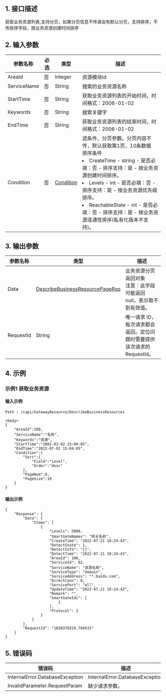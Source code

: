 ## 1. 接口描述




获取业务资源列表,支持分页，如果分页信息不传递会有默认分页，支持排序，不传排序字段，按业务资源创建时间排序

<div class="rno-api-explorer">
    <div class="rno-api-explorer-inner">
        <div class="rno-api-explorer-hd">
            <div class="rno-api-explorer-title">
            </div>
        </div>
        <div class="rno-api-explorer-body">
            <div class="rno-api-explorer-cont">
            </div>
        </div>
    </div>
</div>

## 2. 输入参数


| 参数名称 | 必选 | 类型 | 描述 |
|---------|---------|---------|---------|
| AreaId | 否 | Integer | 资源模块Id |
| ServiceName | 否 | String | 搜索的业务资源名称 |
| StartTime | 否 | String | 获取业务资源列表的开始时间，时间格式：2006-01-02 |
| Keywords | 否 | String | 搜索关键字 |
| EndTime | 否 | String | 获取业务资源列表的结束时间，时间格式：2006-01-02 |
| Condition | 否 | [Condition](/开放API/云规范接口/版本：2022-06-01/数据结构.md#Condition) | 滤条件、分页参数。分页内容不传，默认获取第1页，10条数据<br/>排序条件<br/><li>CreateTime - string - 是否必填：否 - 排序支持：是 - 按业务资源创建时间排序。</li><li>Levels - int - 是否必填：否 - 排序支持：是 - 按业务资源优先级排序。</li><li>ReachableState - int - 是否必填：否 - 排序支持：是 - 按业务资源连通性排序(私有化版本不支持)。</li> |

## 3. 输出参数

| 参数名称 | 类型 | 描述 |
|---------|---------|---------|
| Data | [DescribeBusinessResourcePageRsp](/开放API/云规范接口/版本：2022-06-01/数据结构.md#DescribeBusinessResourcePageRsp) | 业务资源分页返回对象<br/>注意：此字段可能返回 null，表示取不到有效值。|
| RequestId | String | 唯一请求 ID，每次请求都会返回。定位问题时需要提供该次请求的 RequestId。|

## 4. 示例

### 示例1 获取业务资源

#### 输入示例

```
Path : /capi/GatewayResource/DescribeBusinessResources

<body>
{
    "AreaId":108,
    "ServiceName":"名称",
    "Keywords":"资源",
    "StartTime":"2002-01-02 15:04:05",
    "EndTime":"2022-07-02 15:04:05",	
    "Condition":{
        "Sort":{
            "Field":"Level",
            "Order":"desc"
        },
        "PageNum":0,
        "PageSize":10
    }
}
```

#### 输出示例

```
{
    "Response": {
        "Data": {
            "Items": [
                {
                    "Levels": 5000,
                    "SmartGateNames": "网关名称",
                    "CreateTime": "2022-07-21 10:24:43",
                    "DetectState": 1,
                    "DetectInfo": "[]",
                    "DetectTime": "2022-07-21 10:24:43",
                    "AreaId": 108,
                    "ServiceId": 62,
                    "ServiceName": "资源名称",
                    "ServiceType": "domain",
                    "ServiceAddress": "*.baidu.com",
                    "DirectConn": 0,
                    "ServicePort": "all",
                    "UpdateTime": "2022-07-21 10:24:43",
                    "Remark": "",
                    "SmartGateIds": [
                        1
                    ],
                    "Protocol": 2
                }
            ]
        },
        "RequestId": "1658370329.784533"
    }
}
```












## 5. 错误码


| 错误码 | 描述 |
|---------|---------|
| InternalError.DatabaseException | InternalError.DatabaseException |
| InvalidParameter.RequestParam | 缺少请求参数。 |
